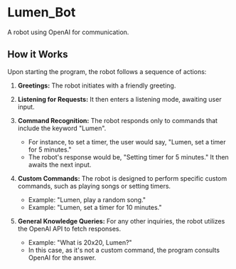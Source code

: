 # Lumen_Bot

A robot using OpenAI for communication.

## How it Works

Upon starting the program, the robot follows a sequence of actions:

1. **Greetings:**
   The robot initiates with a friendly greeting.

2. **Listening for Requests:**
   It then enters a listening mode, awaiting user input.

3. **Command Recognition:**
   The robot responds only to commands that include the keyword "Lumen".

   - For instance, to set a timer, the user would say, "Lumen, set a timer for 5 minutes."
   - The robot's response would be, "Setting timer for 5 minutes." It then awaits the next input.

5. **Custom Commands:**
   The robot is designed to perform specific custom commands, such as playing songs or setting timers.

   - Example: "Lumen, play a random song."
   - Example: "Lumen, set a timer for 10 minutes."

6. **General Knowledge Queries:**
   For any other inquiries, the robot utilizes the OpenAI API to fetch responses.

   - Example: "What is 20x20, Lumen?"
   - In this case, as it's not a custom command, the program consults OpenAI for the answer.

